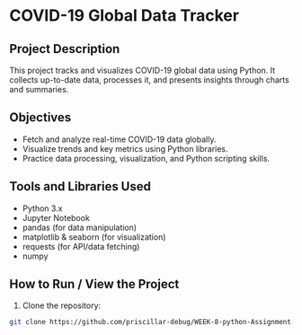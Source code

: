 # COVID-19 Global Data Tracker

## Project Description
This project tracks and visualizes COVID-19 global data using Python. It collects up-to-date data, processes it, and presents insights through charts and summaries.

## Objectives
- Fetch and analyze real-time COVID-19 data globally.
- Visualize trends and key metrics using Python libraries.
- Practice data processing, visualization, and Python scripting skills.

## Tools and Libraries Used
- Python 3.x
- Jupyter Notebook
- pandas (for data manipulation)
- matplotlib & seaborn (for visualization)
- requests (for API/data fetching)
- numpy

## How to Run / View the Project
1. Clone the repository:
```bash
git clone https://github.com/priscillar-debug/WEEK-8-python-Assignment.git
